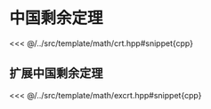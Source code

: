 # 中国剩余定理

<<< @/../src/template/math/crt.hpp#snippet{cpp}

## 扩展中国剩余定理

<<< @/../src/template/math/excrt.hpp#snippet{cpp}
